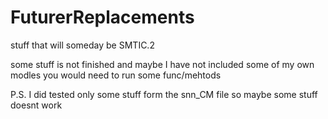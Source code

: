 # FuturerReplacements

stuff that will someday be SMTIC.2

some stuff is not finished and maybe I have not included some of my own modles you would need to run some func/mehtods

P.S. I did tested only some stuff form the snn_CM file so maybe some stuff doesnt work
